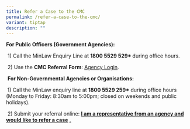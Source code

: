 ```yaml
---
title: Refer a Case to the CMC
permalink: /refer-a-case-to-the-cmc/
variant: tiptap
description: ""
---
```

<p><strong>For Public Officers (Government Agencies):</strong>
</p>
<p>&nbsp;1) Call the MinLaw Enquiry Line at <strong>1800 5529 529* </strong>during
office hours. &nbsp;</p>
<p>&nbsp;2) Use the <strong>CMC Referral Form</strong>: <a href="https://cmc.intranet.mlaw.gov.sg/agency-login" rel="noopener noreferrer nofollow" target="_blank"><u>Agency Login</u></a>.</p>
<p>&nbsp;<strong>For Non-Governmental Agencies or Organisations:</strong>
</p>
<p><strong>&nbsp;</strong>1) Call the MinLaw enquiry line at <strong>1800 5529 259*</strong> during
office hours (Monday to Friday: 8:30am to 5:00pm; closed on weekends and
public holidays).</p>
<p>&nbsp;2) Submit your referral online: <strong><a href="https://form.gov.sg/5dbfebfa1b03c2001911fc19" rel="noopener noreferrer nofollow" target="_blank"><u>I am a representative from an agency and would like to refer a case</u></a></strong>
<a href="https://form.gov.sg/5dbfebfa1b03c2001911fc19" rel="noopener noreferrer nofollow" target="_blank"><u>.</u>
</a>
</p>